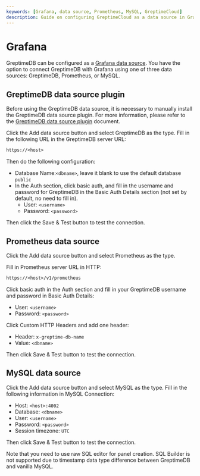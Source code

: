 ```yaml
---
keywords: [Grafana, data source, Prometheus, MySQL, GreptimeCloud]
description: Guide on configuring GreptimeCloud as a data source in Grafana using GreptimeDB, Prometheus, or MySQL data sources.
---
```


# Grafana

GreptimeDB can be configured as a [Grafana data source](https://grafana.com/docs/grafana/latest/datasources/add-a-data-source/).
You have the option to connect GreptimeDB with Grafana using one of three data sources: GreptimeDB, Prometheus, or MySQL.

## GreptimeDB data source plugin

Before using the GreptimeDB data source, it is necessary to manually install the GreptimeDB data source plugin.
For more information,
please refer to the [GreptimeDB data source plugin](https://docs.greptime.com/nightly/user-guide/integrations/grafana##greptimedb-data-source-plugin) document.

Click the Add data source button and select GreptimeDB as the type. Fill in the following URL in the GreptimeDB server URL:

```txt
https://<host>
```

Then do the following configuration:

- Database Name:`<dbname>`, leave it blank to use the default database `public`
- In the Auth section, click basic auth, and fill in the username and password for GreptimeDB in the Basic Auth Details section (not set by default, no need to fill in).
  - User: `<username>`
  - Password: `<password>`

Then click the Save & Test button to test the connection.


## Prometheus data source

Click the Add data source button and select Prometheus as the type.

Fill in Prometheus server URL in HTTP:

```txt
https://<host>/v1/prometheus
```

Click basic auth in the Auth section and fill in your GreptimeDB username and password in Basic Auth Details:

- User: `<username>`
- Password: `<password>`

Click Custom HTTP Headers and add one header:

- Header: `x-greptime-db-name`
- Value: `<dbname>`

Then click Save & Test button to test the connection.

## MySQL data source

Click the Add data source button and select MySQL as the type. Fill in the following information in MySQL Connection:

- Host: `<host>:4002`
- Database: `<dbname>`
- User: `<username>`
- Password: `<password>`
- Session timezone: `UTC`

Then click Save & Test button to test the connection.

Note that you need to use raw SQL editor for panel creation. SQL Builder is not
supported due to timestamp data type difference between GreptimeDB and vanilla
MySQL.
